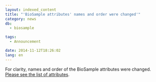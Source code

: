 ```yaml
---
layout: indexed_content
title: "'BioSample attributes' names and order were changed'"
category: news
db:
  - biosample

tags:
  - Announcement

date: 2014-11-12T18:26:02
lang: en
---
```


For clarity, names and order of the BioSample attributes were changed. <a href="/biosample/attribute-e.html">Please see the list of attributes</a>.

